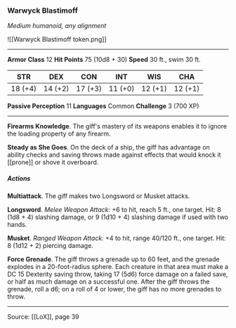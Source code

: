 ### Warwyck Blastimoff
_Medium humanoid, any alignment_

![[Warwyck Blastimoff token.png]]


---

**Armor Class** 12
**Hit Points** 75 (10d8 + 30)
**Speed** 30 ft., swim 30 ft.

| STR     | DEX     | CON     | INT     | WIS     | CHA     |
|---------|---------|---------|---------|---------|---------|
| 18 (+4) | 14 (+2) | 17 (+3) | 11 (+0) | 12 (+1) | 12 (+1) |

**Passive Perception** 11
**Languages** Common
**Challenge** 3 (700 XP)

---

**Firearms Knowledge**. The giff's mastery of its weapons enables it to ignore the loading property of any firearm.

**Steady as She Goes**. On the deck of a ship, the giff has advantage on ability checks and saving throws made against effects that would knock it [[prone]] or shove it overboard.

##### Actions
**Multiattack**. The giff makes two Longsword or Musket attacks.

**Longsword**. _Melee Weapon Attack:_ +6 to hit, reach 5 ft., one target. Hit: 8 (1d8 + 4) slashing damage, or 9 (1d10 + 4) slashing damage if used with two hands.

**Musket**. _Ranged Weapon Attack:_ +4 to hit, range 40/120 ft., one target. Hit: 8 (1d12 + 2) piercing damage.

**Force Grenade**. The giff throws a grenade up to 60 feet, and the grenade explodes in a 20-foot-radius sphere. Each creature in that area must make a DC 15 Dexterity saving throw, taking 17 (5d6) force damage on a failed save, or half as much damage on a successful one. After the giff throws the grenade, roll a d6; on a roll of 4 or lower, the giff has no more grenades to throw.


---

Source: [[LoX]], page 39